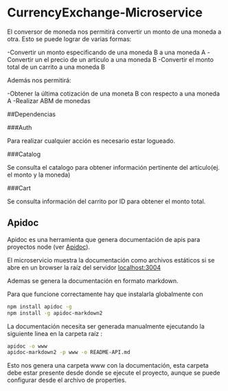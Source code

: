 # CurrencyExchange-Microservice
El conversor de moneda nos permitirá convertir un monto de una moneda a otra. Esto se puede lograr de varias formas:

-Convertir un monto especificando de una moneda B a una moneda A
-Convertir un el precio de un articulo a una moneda B
-Convertir el monto total de un carrito a una moneda B

Además nos permitirá:

-Obtener la última cotización de una moneta B con respecto a una moneda A
-Realizar ABM de monedas

##Dependencias

###Auth

Para realizar cualquier acción es necesario estar logueado.

###Catalog

Se consulta el catalogo para obtener información pertinente del artículo(ej. el monto y la moneda)

###Cart

Se consulta información del carrito por ID para obtener el monto total.

## Apidoc

Apidoc es una herramienta que genera documentación de apis para proyectos node (ver [Apidoc](http://apidocjs.com/)).

El microservicio muestra la documentación como archivos estáticos si se abre en un browser la raíz del servidor [localhost:3004](http://localhost:3004/)

Ademas se genera la documentación en formato markdown.

Para que funcione correctamente hay que instalarla globalmente con

```bash
npm install apidoc -g
npm install -g apidoc-markdown2
```

La documentación necesita ser generada manualmente ejecutando la siguiente linea en la carpeta raíz :

```bash
apidoc -o www
apidoc-markdown2 -p www -o README-API.md
```

Esto nos genera una carpeta www con la documentación, esta carpeta debe estar presente desde donde se ejecute el proyecto, aunque se puede configurar desde el archivo de properties.
